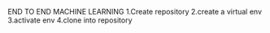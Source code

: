 END TO END MACHINE LEARNING 
1.Create repository 
2.create a virtual env
3.activate env 
4.clone into repository
